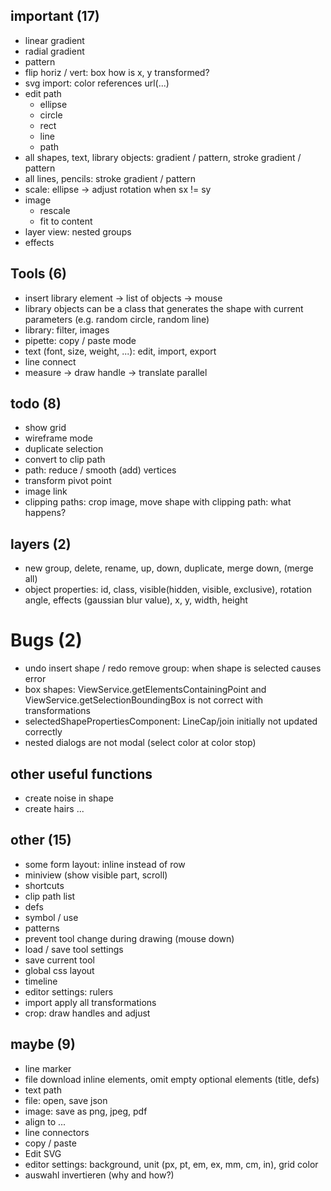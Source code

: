 ## important (17)
* linear gradient
* radial gradient
* pattern
* flip horiz / vert: box how is x, y transformed?
* svg import: color references url(...)
* edit path
	* ellipse
	* circle
	* rect
	* line
	* path
* all shapes, text, library objects: gradient / pattern, stroke gradient / pattern
* all lines, pencils: stroke gradient / pattern
* scale: ellipse -> adjust rotation when sx != sy
* image
	* rescale
	* fit to content
* layer view: nested groups
* effects

## Tools (6)
* insert library element -> list of objects -> mouse
* library objects can be a class that generates the shape with current parameters (e.g. random circle, random line)
* library: filter, images
* pipette: copy / paste mode
* text (font, size, weight, ...): edit, import, export
* line connect
* measure -> draw handle -> translate parallel

## todo (8)
* show grid
* wireframe mode
* duplicate selection
* convert to clip path
* path: reduce / smooth (add) vertices
* transform pivot point
* image link
* clipping paths: crop image, move shape with clipping path: what happens?

## layers (2)
* new group, delete, rename, up, down, duplicate, merge down, (merge all)
* object properties: id, class, visible(hidden, visible, exclusive), rotation angle, effects (gaussian blur value), x, y, width, height

# Bugs (2)
* undo insert shape / redo remove group: when shape is selected causes error
* box shapes: ViewService.getElementsContainingPoint and ViewService.getSelectionBoundingBox is not correct with transformations
* selectedShapePropertiesComponent: LineCap/join initially not updated correctly
* nested dialogs are not modal (select color at color stop)

## other useful functions
* create noise in shape
* create hairs
...

## other (15)
* some form layout: inline instead of row
* miniview (show visible part, scroll)
* shortcuts
* clip path list
* defs
* symbol / use
* patterns
* prevent tool change during drawing (mouse down)
* load / save tool settings
* save current tool
* global css layout
* timeline
* editor settings: rulers
* import apply all transformations
* crop: draw handles and adjust

## maybe (9)
* line marker
* file download inline elements, omit empty optional elements (title, defs)
* text path
* file: open, save json
* image: save as png, jpeg, pdf
* align to ...
* line connectors
* copy / paste
* Edit SVG
* editor settings: background, unit (px, pt, em, ex, mm, cm, in), grid color
* auswahl invertieren (why and how?)